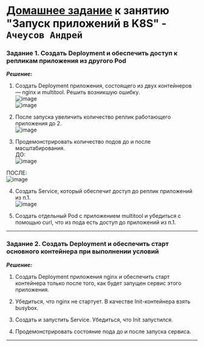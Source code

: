 # [Домашнее задание](https://github.com/netology-code/kuber-homeworks/blob/main/1.3/1.3.md) к занятию  "Запуск приложений в K8S" - `Ачеусов Андрей`


### Задание 1. Создать Deployment и обеспечить доступ к репликам приложения из другого Pod

***Решение:***  

1. Создать Deployment приложения, состоящего из двух контейнеров — nginx и multitool. Решить возникшую ошибку.  
![image](https://github.com/user-attachments/assets/ec5e729c-5199-4eba-add9-722e8c871b9c)  
![image](https://github.com/user-attachments/assets/14601ee4-2f8d-4afd-89cd-af1d99359bb7)  


2. После запуска увеличить количество реплик работающего приложения до 2.  
![image](https://github.com/user-attachments/assets/89e7bec0-6aec-4490-9e5c-a06457478905)  

3. Продемонстрировать количество подов до и после масштабирования.  
ДО:  
![image](https://github.com/user-attachments/assets/c5b67f0e-b6ba-44b8-8599-259e608e902e)  

ПОСЛЕ:  
![image](https://github.com/user-attachments/assets/87b743ee-b502-4ce3-b87d-e647e757835e)  


4. Создать Service, который обеспечит доступ до реплик приложений из п.1.  
![image](https://github.com/user-attachments/assets/be27aa7b-8e8c-4852-bd43-19c081b6793e)  


5. Создать отдельный Pod с приложением multitool и убедиться с помощью curl, что из пода есть доступ до приложений из п.1.  




---


### Задание 2. Создать Deployment и обеспечить старт основного контейнера при выполнении условий

***Решение:***  

1. Создать Deployment приложения nginx и обеспечить старт контейнера только после того, как будет запущен сервис этого приложения.  


2. Убедиться, что nginx не стартует. В качестве Init-контейнера взять busybox.  


3. Создать и запустить Service. Убедиться, что Init запустился.  


4. Продемонстрировать состояние пода до и после запуска сервиса.  



---

